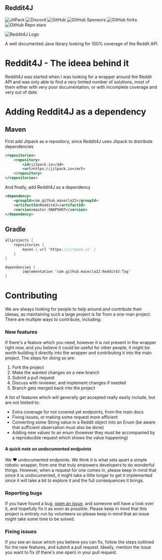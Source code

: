 ## Reddit4J

![JitPack](https://img.shields.io/jitpack/v/github/masecla22/Reddit4J?style=for-the-badge)
![Discord](https://img.shields.io/discord/459964296143699970?style=for-the-badge)
![GitHub](https://img.shields.io/github/license/masecla22/Reddit4J?style=for-the-badge)
![GitHub Sponsors](https://img.shields.io/github/sponsors/masecla22?style=for-the-badge)
![GitHub forks](https://img.shields.io/github/forks/masecla22/Reddit4J?style=for-the-badge)
![GitHub Repo stars](https://img.shields.io/github/stars/masecla22/Reddit4J?style=for-the-badge)

![Reddit4J Logo](assets/logo/logo.png)


<p align="center">
  A well documented Java library looking for 100% coverage of the Reddit API
</p>

# Reddit4J - The ideea behind it
Reddit4J was started when I was looking for a wrapper around the Reddit API and was only able to find a very limited number of solutions, most of them either with very poor documentation, or with incomplete coverage and very out of date.

# Adding Reddit4J as a dependency
## Maven
First add Jitpack as a repository, since Reddit4J uses Jitpack to distribute dependencies
```xml
<repositories>
	<repository>
	    <id>jitpack.io</id>
	    <url>https://jitpack.io</url>
	</repository>
</repositories>
```
And finally, add Reddit4J as a dependency
```xml
<dependency>
    <groupId>com.github.masecla22</groupId>
    <artifactId>Reddit4J</artifactId>
    <version>master-SNAPSHOT</version>
</dependency>
```
## Gradle
```kotlin
allprojects {
	repositories {
		maven { url 'https://jitpack.io' }
	}
}
```
``` kotlin
dependencies {
        implementation 'com.github.masecla22:Reddit4J:Tag'
}
```

# Contributing
We are always looking for people to help around and contribute their ideeas, as maintaining such a large project is far from a one-man project. 
There are multiple ways to contribute, including:
### New features
If there's a feature which you need, however it is not present in the wrapper right now, and you believe it could be useful for other people, it might be worth building it directly into the wrapper and contributing it into the main project. The steps for doing so are:
1. Fork the project
2. Make the wanted changes on a new branch
3. Submit a pull request
4. Discuss with reviewer, and implement changes if needed
5. Branch gets merged back into the project

A list of features which will generally get accepted really easily include, but are not limited to:
- Extra coverage for not covered yet endpoints, from the main docs
- Fixing issues, or making some request more efficient
- Converting some String value in a Reddit object into an Enum (be aware that sufficient observation must also be done)
- Adding new values to an enum (however they must be accompanied by a reproducible request which shows the value happening)

#### A quick note on undocumented endpoints
We ❤️ undocumented endpoints. We think it is what sets apart a simple robotic wrapper, from one that truly empowers developers to do wonderful things. However, when a request for one comes in, please keep in mind that since it is undocumented, it might take a little longer to get it implemented since it will take a bit to explore it and the full consequences it brings.

### Reporting bugs
If you have found a bug, [open an issue](https://github.com/masecla22/Reddit4J/issues), and someone will have a look over it, and hopefully fix it as soon as possible. Please keep in mind that this project is entirely run by volunteers so please keep in mind that an issue might take some time to be solved.
### Fixing issues
If you see an issue which you believe you can fix, follow the steps outlined for the new features, and submit a pull request. Ideally, mention the issue you want to fix (if there's one open) in your pull request. 

